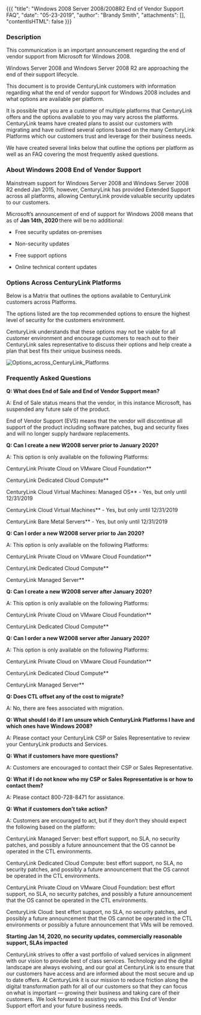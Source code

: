 {{{
  "title": "Windows 2008 Server 2008/2008R2 End of Vendor Support FAQ",
  "date": "05-23-2019",
  "author": "Brandy Smith",
  "attachments": [],
  "contentIsHTML": false
}}}

### Description

This communication is an important announcement regarding the end of vendor support from Microsoft for Windows 2008.

Windows Server 2008 and Windows Server 2008 R2 are approaching the end of their support lifecycle.

This document is to provide CenturyLink customers with information regarding what the end of vendor support for Windows 2008 includes and what options are available per platform.

It is possible that you are a customer of multiple platforms that CenturyLink offers and the options available to you may vary across the platforms. CenturyLink teams have created plans to assist our customers with migrating and have outlined several options based on the many CenturyLink Platforms which our customers trust and leverage for their business needs.  

We have created several links below that outline the options per platform as well as an FAQ covering the most frequently asked questions.

###  About Windows 2008 End of Vendor Support

Mainstream support for Windows Server 2008 and Windows Server 2008 R2 ended Jan 2015, however, CenturyLink has provided Extended Support across all platforms, allowing CenturyLink provide valuable security updates to our customers. 

Microsoft’s announcement of end of support for Windows 2008 means that as of **Jan 14th, 2020** there will be no additional:

* Free security updates on-premises

* Non-security updates

* Free support options

* Online technical content updates

### Options Across CenturyLink Platforms

Below is a Matrix that outlines the options available to CenturyLink customers across Platforms.

The options listed are the top recommended options to ensure the highest level of security for the customers environment.

CenturyLink understands that these options may not be viable for all customer environment and encourage customers to reach out to their CenturyLink sales representative to discuss their options and help create a plan that best fits their unique business needs.

![Options_across_CenturyLink_Platforms](../../images/options-across-centurylink-platforms.png)

### Frequently Asked Questions

**Q: What does End of Sale and End of Vendor Support mean?**

A: End of Sale status means that the vendor, in this instance Microsoft, has suspended any future sale of the product.

End of Vendor Support (EVS) means that the vendor will discontinue all support of the product including software patches, bug and security fixes and will no longer supply hardware replacements.

**Q: Can I create a new W2008 server prior to January 2020?**

A: This option is only available on the following Platforms:

CenturyLink Private Cloud on VMware Cloud Foundation**

CenturyLink Dedicated Cloud Compute**

CenturyLink Cloud Virtual Machines: Managed OS** - Yes, but only until 12/31/2019

CenturyLink Cloud Virtual Machines** - Yes, but only until 12/31/2019

CenturyLink Bare Metal Servers** - Yes, but only until 12/31/2019

**Q: Can I order a new W2008 server prior to Jan 2020?**

A: This option is only available on the following Platforms:

CenturyLink Private Cloud on VMware Cloud Foundation**

CenturyLink Dedicated Cloud Compute**

CenturyLink Managed Server**

**Q: Can I create a new W2008 server after January 2020?**

A: This option is only available on the following Platforms:

CenturyLink Private Cloud on VMware Cloud Foundation**

CenturyLink Dedicated Cloud Compute**

**Q: Can I order a new W2008 server after January 2020?**

A: This option is only available on the following Platforms:

CenturyLink Private Cloud on VMware Cloud Foundation**

CenturyLink Dedicated Cloud Compute**

CenturyLink Managed Server**

**Q: Does CTL offset any of the cost to migrate?**

A: No, there are fees associated with migration.

**Q: What should I do if I am unsure which CenturyLink Platforms I have and which ones have Windows 2008?**

A: Please contact your CenturyLink CSP or Sales Representative to review your CenturyLink products and Services.

**Q: What if customers have more questions?**

A: Customers are encouraged to contact their CSP or Sales Representative.

**Q: What if I do not know who my CSP or Sales Representative is or how to contact them?**

A: Please contact 800-728-8471 for assistance.

**Q: What if customers don’t take action?**

A: Customers are encouraged to act, but if they don’t they should expect the following based on the platform:

CenturyLink Managed Server: best effort support, no SLA, no security patches, and possibly a future announcement that the OS cannot be operated in the CTL environments.

CenturyLink Dedicated Cloud Compute: best effort support, no SLA, no security patches, and possibly a future announcement that the OS cannot be operated in the CTL environments.

CenturyLink Private Cloud on VMware Cloud Foundation: best effort support, no SLA, no security patches, and possibly a future announcement that the OS cannot be operated in the CTL environments.

CenturyLink Cloud: best effort support, no SLA, no security patches, and possibly a future announcement that the OS cannot be operated in the CTL environments or possibly a future announcement that VMs will be removed.

**Starting Jan 14, 2020, no security updates, commercially reasonable support, SLAs impacted**

CenturyLink strives to offer a vast portfolio of valued services in alignment with our vision to provide best of class services.  Technology and the digital landscape are always evolving, and our goal at CenturyLink is to ensure that our customers have access and are informed about the most secure and up to date offers. At CenturyLink it is our mission to reduce friction along the digital transformation path for all of our customers so that they can focus on what is important &mdash; growing their business and taking care of their customers.  We look forward to assisting you with this End of Vendor Support effort and your future business needs.

